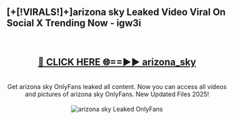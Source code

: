 <h2>[+[!VIRALS!]+]arizona sky Leaked Video Viral On Social X Trending Now - igw3i</h2>
<br>
<div align="center">
<h2><a href="https://libra.edu.pl?arizona_sky" rel="nofollow">🔴 CLICK HERE 🌐==►► arizona_sky</a></h2>
<br>
Get arizona sky OnlyFans leaked all content. Now you can access all videos and pictures of arizona sky OnlyFans. New Updated Files 2025!
<br>
<br>
<a href="https://libra.edu.pl?arizona_sky" rel="nofollow" data-target="animated-image.originalLink"><img src="https://i.ibb.co.com/WyWwxjT/player-gif2.gif" alt="arizona sky Leaked OnlyFans" style="max-width: 100%; display: inline-block;" data-target="animated-image.originalImage"></a>
</div>
<br>
